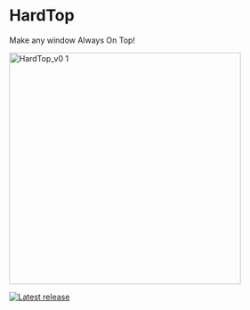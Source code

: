 # HardTop
Make any window Always On Top!

<img width="416" alt="HardTop_v0 1" src="https://user-images.githubusercontent.com/2292809/137404811-f3c8ced3-e402-4232-94f8-1ed74b596bfb.png">

[![Latest release](https://img.shields.io/github/v/release/voltura/HardTop?label=download%20latest%20release&style=for-the-badge)](https://github.com/voltura/HardTop/releases/latest/download/HardTop.exe)
